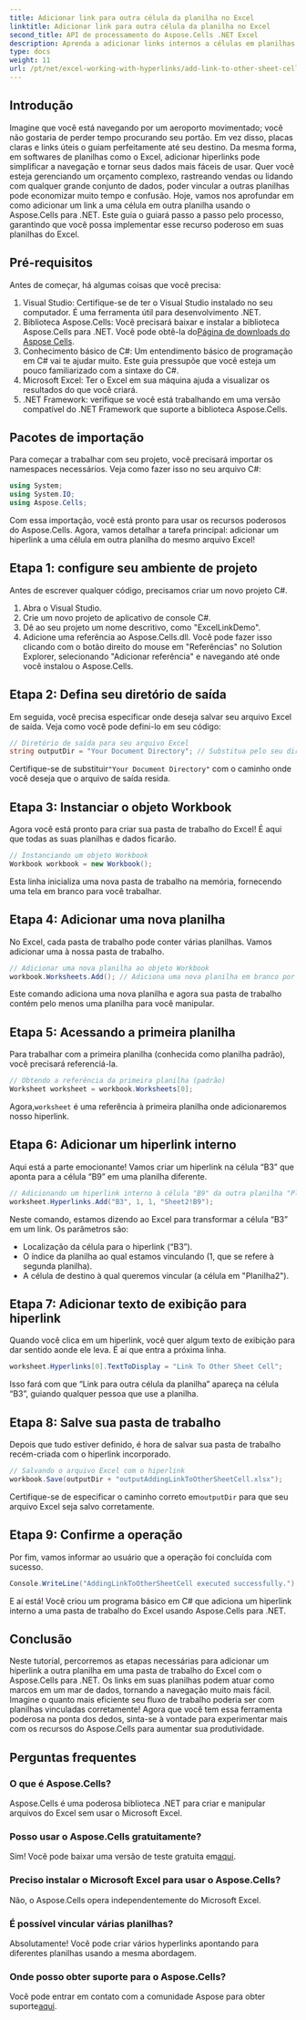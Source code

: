 ```yaml
---
title: Adicionar link para outra célula da planilha no Excel
linktitle: Adicionar link para outra célula da planilha no Excel
second_title: API de processamento do Aspose.Cells .NET Excel
description: Aprenda a adicionar links internos a células em planilhas do Excel usando Aspose.Cells para .NET. Melhore a navegação em suas planilhas sem esforço.
type: docs
weight: 11
url: /pt/net/excel-working-with-hyperlinks/add-link-to-other-sheet-cell/
---
```

## Introdução
Imagine que você está navegando por um aeroporto movimentado; você não gostaria de perder tempo procurando seu portão. Em vez disso, placas claras e links úteis o guiam perfeitamente até seu destino. Da mesma forma, em softwares de planilhas como o Excel, adicionar hiperlinks pode simplificar a navegação e tornar seus dados mais fáceis de usar. Quer você esteja gerenciando um orçamento complexo, rastreando vendas ou lidando com qualquer grande conjunto de dados, poder vincular a outras planilhas pode economizar muito tempo e confusão. Hoje, vamos nos aprofundar em como adicionar um link a uma célula em outra planilha usando o Aspose.Cells para .NET. Este guia o guiará passo a passo pelo processo, garantindo que você possa implementar esse recurso poderoso em suas planilhas do Excel.
## Pré-requisitos
Antes de começar, há algumas coisas que você precisa:
1. Visual Studio: Certifique-se de ter o Visual Studio instalado no seu computador. É uma ferramenta útil para desenvolvimento .NET.
2. Biblioteca Aspose.Cells: Você precisará baixar e instalar a biblioteca Aspose.Cells para .NET. Você pode obtê-la do[Página de downloads do Aspose Cells](https://releases.aspose.com/cells/net/).
3. Conhecimento básico de C#: Um entendimento básico de programação em C# vai te ajudar muito. Este guia pressupõe que você esteja um pouco familiarizado com a sintaxe do C#.
4. Microsoft Excel: Ter o Excel em sua máquina ajuda a visualizar os resultados do que você criará.
5. .NET Framework: verifique se você está trabalhando em uma versão compatível do .NET Framework que suporte a biblioteca Aspose.Cells.
## Pacotes de importação
Para começar a trabalhar com seu projeto, você precisará importar os namespaces necessários. Veja como fazer isso no seu arquivo C#:
```csharp
using System;
using System.IO;
using Aspose.Cells;
```
Com essa importação, você está pronto para usar os recursos poderosos do Aspose.Cells. 
Agora, vamos detalhar a tarefa principal: adicionar um hiperlink a uma célula em outra planilha do mesmo arquivo Excel! 
## Etapa 1: configure seu ambiente de projeto
Antes de escrever qualquer código, precisamos criar um novo projeto C#. 
1. Abra o Visual Studio.
2. Crie um novo projeto de aplicativo de console C#. 
3. Dê ao seu projeto um nome descritivo, como "ExcelLinkDemo".
4. Adicione uma referência ao Aspose.Cells.dll. Você pode fazer isso clicando com o botão direito do mouse em "Referências" no Solution Explorer, selecionando "Adicionar referência" e navegando até onde você instalou o Aspose.Cells.
## Etapa 2: Defina seu diretório de saída
Em seguida, você precisa especificar onde deseja salvar seu arquivo Excel de saída. Veja como você pode defini-lo em seu código:
```csharp
// Diretório de saída para seu arquivo Excel
string outputDir = "Your Document Directory"; // Substitua pelo seu diretório
```
 Certifique-se de substituir`"Your Document Directory"` com o caminho onde você deseja que o arquivo de saída resida.
## Etapa 3: Instanciar o objeto Workbook
Agora você está pronto para criar sua pasta de trabalho do Excel! É aqui que todas as suas planilhas e dados ficarão.
```csharp
// Instanciando um objeto Workbook
Workbook workbook = new Workbook();
```
Esta linha inicializa uma nova pasta de trabalho na memória, fornecendo uma tela em branco para você trabalhar.
## Etapa 4: Adicionar uma nova planilha
No Excel, cada pasta de trabalho pode conter várias planilhas. Vamos adicionar uma à nossa pasta de trabalho.
```csharp
// Adicionar uma nova planilha ao objeto Workbook
workbook.Worksheets.Add(); // Adiciona uma nova planilha em branco por padrão
```
Este comando adiciona uma nova planilha e agora sua pasta de trabalho contém pelo menos uma planilha para você manipular.
## Etapa 5: Acessando a primeira planilha
Para trabalhar com a primeira planilha (conhecida como planilha padrão), você precisará referenciá-la.
```csharp
// Obtendo a referência da primeira planilha (padrão)
Worksheet worksheet = workbook.Worksheets[0];
```
 Agora,`worksheet` é uma referência à primeira planilha onde adicionaremos nosso hiperlink.
## Etapa 6: Adicionar um hiperlink interno
Aqui está a parte emocionante! Vamos criar um hiperlink na célula “B3” que aponta para a célula “B9” em uma planilha diferente.
```csharp
// Adicionando um hiperlink interno à célula "B9" da outra planilha "Planilha2"
worksheet.Hyperlinks.Add("B3", 1, 1, "Sheet2!B9");
```
Neste comando, estamos dizendo ao Excel para transformar a célula “B3” em um link. Os parâmetros são:
- Localização da célula para o hiperlink (“B3”).
- O índice da planilha ao qual estamos vinculando (1, que se refere à segunda planilha).
- A célula de destino à qual queremos vincular (a célula em "Planilha2").
## Etapa 7: Adicionar texto de exibição para hiperlink
Quando você clica em um hiperlink, você quer algum texto de exibição para dar sentido aonde ele leva. É aí que entra a próxima linha.
```csharp
worksheet.Hyperlinks[0].TextToDisplay = "Link To Other Sheet Cell";
```
Isso fará com que “Link para outra célula da planilha” apareça na célula “B3”, guiando qualquer pessoa que use a planilha.
## Etapa 8: Salve sua pasta de trabalho
Depois que tudo estiver definido, é hora de salvar sua pasta de trabalho recém-criada com o hiperlink incorporado.
```csharp
// Salvando o arquivo Excel com o hiperlink
workbook.Save(outputDir + "outputAddingLinkToOtherSheetCell.xlsx");
```
 Certifique-se de especificar o caminho correto em`outputDir` para que seu arquivo Excel seja salvo corretamente.
## Etapa 9: Confirme a operação
Por fim, vamos informar ao usuário que a operação foi concluída com sucesso.
```csharp
Console.WriteLine("AddingLinkToOtherSheetCell executed successfully.");
```
E aí está! Você criou um programa básico em C# que adiciona um hiperlink interno a uma pasta de trabalho do Excel usando Aspose.Cells para .NET.
## Conclusão
Neste tutorial, percorremos as etapas necessárias para adicionar um hiperlink a outra planilha em uma pasta de trabalho do Excel com o Aspose.Cells para .NET. Os links em suas planilhas podem atuar como marcos em um mar de dados, tornando a navegação muito mais fácil. Imagine o quanto mais eficiente seu fluxo de trabalho poderia ser com planilhas vinculadas corretamente! Agora que você tem essa ferramenta poderosa na ponta dos dedos, sinta-se à vontade para experimentar mais com os recursos do Aspose.Cells para aumentar sua produtividade.
## Perguntas frequentes
### O que é Aspose.Cells?  
Aspose.Cells é uma poderosa biblioteca .NET para criar e manipular arquivos do Excel sem usar o Microsoft Excel.
### Posso usar o Aspose.Cells gratuitamente?  
 Sim! Você pode baixar uma versão de teste gratuita em[aqui](https://releases.aspose.com/).
### Preciso instalar o Microsoft Excel para usar o Aspose.Cells?  
Não, o Aspose.Cells opera independentemente do Microsoft Excel.
### É possível vincular várias planilhas?  
Absolutamente! Você pode criar vários hyperlinks apontando para diferentes planilhas usando a mesma abordagem.
### Onde posso obter suporte para o Aspose.Cells?  
 Você pode entrar em contato com a comunidade Aspose para obter suporte[aqui](https://forum.aspose.com/c/cells/9).